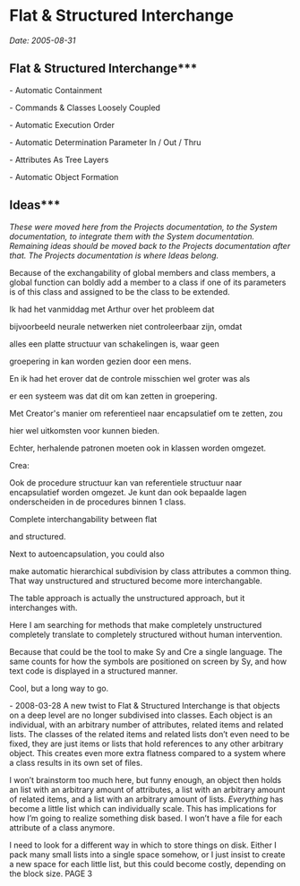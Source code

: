 ﻿Flat & Structured Interchange 
=============================

*Date: 2005-08-31*

## Flat & Structured Interchange***

\- Automatic Containment

\- Commands & Classes Loosely Coupled

\- Automatic Execution Order

\- Automatic Determination Parameter In / Out / Thru

\- Attributes As Tree Layers

\- Automatic Object Formation

## Ideas***

*These were moved here from the Projects documentation, to the System documentation, to integrate them with the System documentation. Remaining ideas should be moved back to the Projects documentation after that. The Projects documentation is where Ideas belong.*




Because of the exchangability of global members and class members, a global function can boldly add a member to a class if one of its parameters is of this class and assigned to be the class to be extended.


Ik had het vanmiddag met Arthur over het probleem dat

bijvoorbeeld neurale netwerken niet controleerbaar zijn, omdat

alles een platte structuur van schakelingen is, waar geen

groepering in kan worden gezien door een mens.

En ik had het erover dat de controle misschien wel groter was als

er een systeem was dat dit om kan zetten in groepering.

Met Creator's manier om referentieel naar encapsulatief om te zetten, zou

hier wel uitkomsten voor kunnen bieden.

Echter, herhalende patronen moeten ook in klassen worden omgezet.

Crea:

Ook de procedure structuur kan van referentiele structuur naar encapsulatief worden omgezet. Je kunt dan ook bepaalde lagen onderscheiden in de procedures binnen 1 class.

Complete interchangability between flat

and structured.

Next to autoencapsulation, you could also

make automatic hierarchical subdivision by class attributes a common thing. That way unstructured and structured become more interchangable.

The table approach is actually the unstructured approach, but it interchanges with.

Here I am searching for methods that make completely unstructured completely translate to completely structured without human intervention.

Because that could be the tool to make Sy and Cre a single language. The same counts for how the symbols are positioned on screen by Sy, and how text code is displayed in a structured manner.

Cool, but a long way to go.





\- 2008-03-28  A new twist to Flat & Structured Interchange is that objects on a deep level are no longer subdivised into classes. Each object is an individual, with an arbitrary number of attributes, related items and related lists. The classes of the related items and related lists don’t even need to be fixed, they are just items or lists that hold references to any other arbitrary object. This creates even more extra flatness compared to a system where a class results in its own set of files.

I won’t brainstorm too much here, but funny enough, an object then holds an list with an arbitrary amount of attributes, a list with an arbitrary amount of related items, and a list with an arbitrary amount of lists. *Everything* has become a little list which can individually scale. This has implications for how I’m going to realize something disk based. I won’t have a file for each attribute of a class anymore.

I need to look for a different way in which to store things on disk. Either I pack many small lists into a single space somehow, or I just insist to create a new space for each little list, but this could become costly, depending on the block size.
PAGE  3

